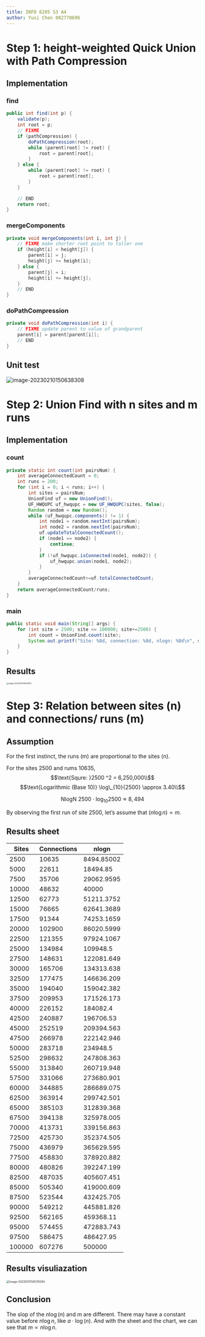 ```yaml
---
title: INFO 6205 S3 A4
author: Yuxi Chen 002770696
---
```


# Step 1: height-weighted Quick Union with Path Compression

## Implementation

### find

```java
public int find(int p) {
    validate(p);
    int root = p;
    // FIXME
    if (pathCompression) {
        doPathCompression(root);
        while (parent[root] != root) {
            root = parent[root];
        }
    } else {
        while (parent[root] != root) {
            root = parent[root];
        }
    }

    // END
    return root;
}
```

### mergeComponents

```java
private void mergeComponents(int i, int j) {
    // FIXME make shorter root point to taller one
    if (height[i] < height[j]) {
        parent[i] = j;
        height[j] += height[i];
    } else {
        parent[j] = i;
        height[i] += height[j];
    }
    // END
}
```

### doPathCompression

```java
private void doPathCompression(int i) {
    // FIXME update parent to value of grandparent
    parent[i] = parent[parent[i]];
    // END
}
```

## Unit test

![image-20230210150638308](./assets/image-20230210150638308.png)

# Step 2: Union Find with n sites and m runs

## Implementation

### count

```java
private static int count(int pairsNum) {
    int averageConnectedCount = 0;
    int runs = 200;
    for (int i = 0; i < runs; i++) {
        int sites = pairsNum;
        UnionFind uf = new UnionFind();
        UF_HWQUPC uf_hwqupc = new UF_HWQUPC(sites, false);
        Random random = new Random();
        while (uf_hwqupc.components() != 1) {
            int node1 = random.nextInt(pairsNum);
            int node2 = random.nextInt(pairsNum);
            uf.updateTotalConnectedCount();
            if (node1 == node2) {
                continue;
            }
            if (!uf_hwqupc.isConnected(node1, node2)) {
                uf_hwqupc.union(node1, node2);
            }
        }
        averageConnectedCount+=uf.totalConnectedCount;
    }
    return averageConnectedCount/runs;
}
```

### main

```java
public static void main(String[] args) {
    for (int site = 2500; site <= 100000; site+=2500) {
        int count = UnionFind.count(site);
        System.out.printf("Site: %8d, connection: %8d, nlogn: %8d\n", site,count,  (int)(site * (Math.log10(site))));
    }
}
```

## Results

<img src="./assets/image-20230210145613875.png" alt="image-20230210145613875" style="zoom: 33%;" />

# Step 3: Relation between sites (n) and connections/ runs (m)

## Assumption

For the first instinct, the runs (m) are proportional to the sites (n).

For the sites 2500 and rums 10635,
$$\text{Squre: }2500 ^2 = 6,250,000\\$$
$$\text{Logarithmic (Base 10)} \log\_{10}{2500} \approx 3.40\\$$

$$
\text{NlogN } 2500\cdot\log_{10}{2500}\approx 8,494
$$

By observing the first run of site 2500, let’s assume that $(n\log{n}) \propto m$.

## Results sheet

| Sites  | Connections | nlogn      |
| ------ | ----------- | ---------- |
| 2500   | 10635       | 8494.85002 |
| 5000   | 22611       | 18494.85   |
| 7500   | 35706       | 29062.9595 |
| 10000  | 48632       | 40000      |
| 12500  | 62773       | 51211.3752 |
| 15000  | 76665       | 62641.3689 |
| 17500  | 91344       | 74253.1659 |
| 20000  | 102900      | 86020.5999 |
| 22500  | 121355      | 97924.1067 |
| 25000  | 134984      | 109948.5   |
| 27500  | 148631      | 122081.649 |
| 30000  | 165706      | 134313.638 |
| 32500  | 177475      | 146636.209 |
| 35000  | 194040      | 159042.382 |
| 37500  | 209953      | 171526.173 |
| 40000  | 226152      | 184082.4   |
| 42500  | 240887      | 196706.53  |
| 45000  | 252519      | 209394.563 |
| 47500  | 266978      | 222142.946 |
| 50000  | 283718      | 234948.5   |
| 52500  | 298632      | 247808.363 |
| 55000  | 313840      | 260719.948 |
| 57500  | 331066      | 273680.901 |
| 60000  | 344885      | 286689.075 |
| 62500  | 363914      | 299742.501 |
| 65000  | 385103      | 312839.368 |
| 67500  | 394138      | 325978.005 |
| 70000  | 413731      | 339156.863 |
| 72500  | 425730      | 352374.505 |
| 75000  | 436979      | 365629.595 |
| 77500  | 458830      | 378920.882 |
| 80000  | 480826      | 392247.199 |
| 82500  | 487035      | 405607.451 |
| 85000  | 505340      | 419000.609 |
| 87500  | 523544      | 432425.705 |
| 90000  | 549212      | 445881.826 |
| 92500  | 562165      | 459368.11  |
| 95000  | 574455      | 472883.743 |
| 97500  | 586475      | 486427.95  |
| 100000 | 607276      | 500000     |

## Results visuliazation

<img src="./assets/image-20230210145310284.png" alt="image-20230210145310284" style="zoom:50%;" />

## Conclusion

The slop of the $n\log(n)$ and $m$ are different. There may have a constant value before $n\log{n}$, like $a\cdot\log(n)$. And with the sheet and the chart, we can see that $m \propto n\log{n}$.
